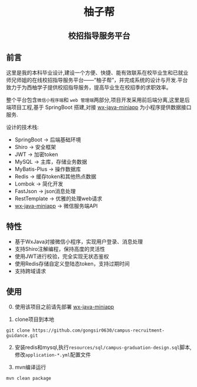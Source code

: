 <h1 align="center">柚子帮</h1>
<h2 align="center">校招指导服务平台</h2>

## 前言
这里是我的本科毕业设计,建设一个方便、快捷、能有效联系在校毕业生和已就业师兄师姐的在线校招指导服务平台——“柚子帮”，并完成系统的设计与开发.平台致力于为西柚学子提供校招指导服务，提高毕业生在校招季的求职效率。

整个平台包含`微信小程序端`和 `web 管理端`两部分,项目开发采用前后端分离,这里是后端项目工程,基于 SpringBoot 搭建,对接 [wx-java-miniapp](https://github.com/gongsir0630/wx-java-miniapp) 为小程序提供数据接口服务.

设计的技术栈:
* SpringBoot -> 后端基础环境
* Shiro -> 安全框架
* JWT -> 加密token
* MySQL -> 主库，存储业务数据
* MyBatis-Plus -> 操作数据库
* Redis -> 缓存token和其他热点数据
* Lombok -> 简化开发
* FastJson -> json消息处理
* RestTemplate -> 优雅的处理web请求
* [wx-java-miniapp](https://github.com/gongsir0630/wx-java-miniapp) -> 微信服务端API

## 特性
* 基于WxJava对接微信小程序，实现用户登录、消息处理
* 支持Shiro注解编程，保持高度的灵活性
* 使用JWT进行校验，完全实现无状态鉴权
* 使用Redis存储自定义登陆态token，支持过期时间
* 支持跨域请求

## 使用
0. 使用该项目之前请先部署 [wx-java-miniapp](https://github.com/gongsir0630/wx-java-miniapp)


1. clone项目到本地
```shell
git clone https://github.com/gongsir0630/campus-recruitment-guidance.git
```

2. 安装redis和mysql,执行`resources/sql/campus-graduation-design.sql`脚本,修改`application-*.yml`配置文件


3. mvn编译运行
```shell
mvn clean package
```
